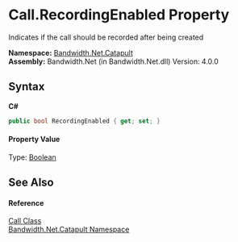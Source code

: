 ﻿# Call.RecordingEnabled Property 
 

Indicates if the call should be recorded after being created

**Namespace:**&nbsp;<a href ="N_Bandwidth_Net_Catapult.md">Bandwidth.Net.Catapult</a><br />**Assembly:**&nbsp;Bandwidth.Net (in Bandwidth.Net.dll) Version: 4.0.0

## Syntax

**C#**<br />
``` C#
public bool RecordingEnabled { get; set; }
```


#### Property Value
Type: <a href="http://msdn2.microsoft.com/en-us/library/a28wyd50" target="_blank">Boolean</a>

## See Also


#### Reference
<a href ="T_Bandwidth_Net_Catapult_Call.md">Call Class</a><br /><a href ="N_Bandwidth_Net_Catapult.md">Bandwidth.Net.Catapult Namespace</a><br />
